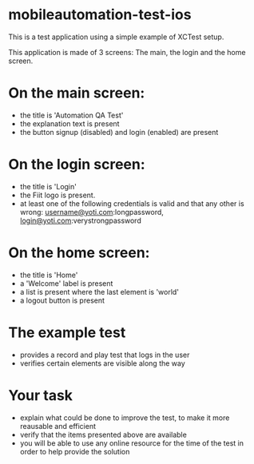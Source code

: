 # mobileautomation-test-ios

This is a test application using a simple example of XCTest setup.

This application is made of 3 screens: The main, the login and the home screen.

# On the main screen:
- the title is 'Automation QA Test'
- the explanation text is present
- the button signup (disabled) and login (enabled) are present

# On the login screen:
- the title is 'Login'
- the Fiit logo is present.
- at least one of the following credentials is valid and that any other is wrong: username@yoti.com:longpassword, login@yoti.com:verystrongpassword

# On the home screen:
- the title is 'Home'
- a 'Welcome' label is present
- a list is present where the last element is 'world'
- a logout button is present

# The example test
- provides a record and play test that logs in the user
- verifies certain elements are visible along the way

# Your task
- explain what could be done to improve the test, to make it more reausable and efficient
- verify that the items presented above are available
- you will be able to use any online resource for the time of the test in order to help provide the solution
